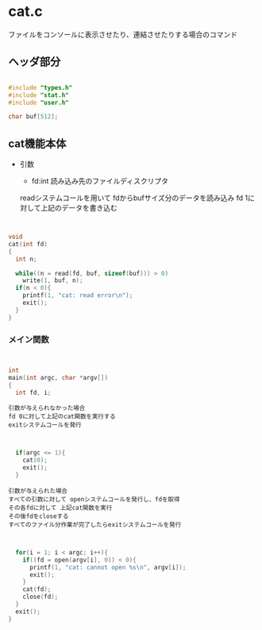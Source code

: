 
# cat.c
ファイルをコンソールに表示させたり、連結させたりする場合のコマンド

## ヘッダ部分
```c:cat.c 

#include "types.h"
#include "stat.h"
#include "user.h"

char buf[512];

```
## cat機能本体
* 引数
    * fd:int 読み込み先のファイルディスクリプタ

    readシステムコールを用いて
    fdからbufサイズ分のデータを読み込み
    fd 1に対して上記のデータを書き込む

```c:cat.c


void
cat(int fd)
{
  int n;

  while((n = read(fd, buf, sizeof(buf))) > 0)
    write(1, buf, n);
  if(n < 0){
    printf(1, "cat: read error\n");
    exit();
  }
}

```
### メイン関数
```c:cat.c


int
main(int argc, char *argv[])
{
  int fd, i;

```
    引数が与えられなかった場合
    fd 0に対して上記のcat関数を実行する
    exitシステムコールを発行
```c:cat.c


  if(argc <= 1){
    cat(0);
    exit();
  }

```
    引数が与えられた場合
    すべての引数に対して openシステムコールを発行し、fdを取得
    その各fdに対して 上記cat関数を実行
    その後fdをcloseする
    すべてのファイル分作業が完了したらexitシステムコールを発行
```c:cat.c


  for(i = 1; i < argc; i++){
    if((fd = open(argv[i], 0)) < 0){
      printf(1, "cat: cannot open %s\n", argv[i]);
      exit();
    }
    cat(fd);
    close(fd);
  }
  exit();
}

```

